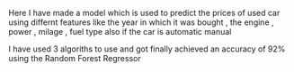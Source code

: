 Here I have made a model which is used to predict the prices of used car using differnt features like the year in which it was bought , the engine , power , milage , fuel type also if the car is automatic manual 


I have used 3 algoriths to use and got finally achieved an accuracy of 92% using the Random Forest Regressor
